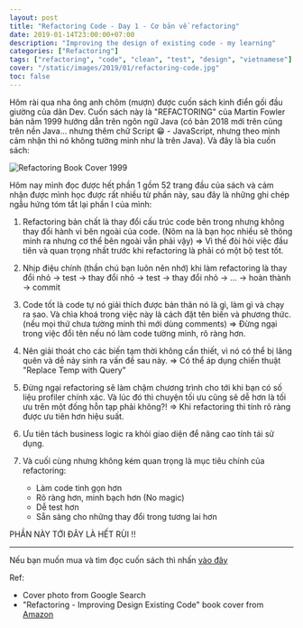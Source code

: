 ```yaml
---
layout: post
title: "Refactoring Code - Day 1 - Cơ bản về refactoring"
date: 2019-01-14T23:00:00+07:00
description: "Improving the design of existing code - my learning"
categories: ["Refactoring"]
tags: ["refactoring", "code", "clean", "test", "design", "vietnamese"]
cover: "/static/images/2019/01/refactoring-code.jpg"
toc: false
---
```


Hôm rài qua nha ông anh chôm (mượn) được cuốn sách kinh điển gối đầu giường của dân Dev. Cuốn sách này là "REFACTORING" của Martin Fowler bản năm 1999 hướng dẫn trên ngôn ngữ Java (có bản 2018 mới trên cũng trên nền Java... nhưng thêm chữ Script 😁 - JavaScript, nhưng theo mình cảm nhận thì nó không tường minh như là trên Java). Và đây là bìa cuốn sách:

![Refactoring Book Cover 1999](/static/images/2019/01/refactoring-book-cover.jpg)

Hôm nay mình đọc được hết phần 1 gồm 52 trang đầu của sách và cảm nhận được mình học được rất nhiều từ phần này, sau đây là những ghi chép ngẫu hứng tóm tắt lại phần I của mình:

1. Refactoring bản chất là thay đổi cấu trúc code bên trong nhưng không thay đổi hành vi bên ngoài của code. (Nôm na là bạn học nhiều sẽ thông minh ra nhưng cơ thể bên ngoài vẫn phải vậy) => Vì thế đòi hỏi việc đầu tiên và quan trọng nhất trước khi refactoring là phải có một bộ test tốt.

1. Nhịp điệu chính (thần chú bạn luôn nên nhớ) khi làm refactoring là thay đổi nhỏ -> test -> thay đổi nhỏ -> test -> thay đổi nhỏ -> ... -> hoàn thành -> commit

1. Code tốt là code tự nó giải thích được bản thân nó là gì, làm gì và chạy ra sao. Và chìa khoá trong việc này là cách đặt tên biến và phương thức. (nếu mọi thứ chưa tường minh thì mới dùng comments) => Đừng ngại trong việc đổi tên nếu nó làm code tường minh, rõ ràng hơn.

1. Nên giải thoát cho các biến tạm thời không cần thiết, vì nó có thể bị lãng quên và dễ nảy sinh ra vấn đề sau này. => Có thể áp dụng chiến thuật "Replace Temp with Query"

1. Đừng ngại refactoring sẽ làm chậm chương trình cho tới khi bạn có số liệu profiler chính xác. Và lúc đó thì chuyện tối ưu cũng sẽ dễ hơn là tối ưu trên một đống hỗn tạp phải không?! => Khi refactoring thì tính rõ ràng được ưu tiên hơn hiệu suất.

1. Ưu tiên tách business logic ra khỏi giao diện để nâng cao tính tái sử dụng.

1. Và cuối cùng nhưng không kém quan trọng là mục tiêu chính của refactoring:

    - Làm code tinh gọn hơn
    - Rõ ràng hơn, minh bạch hơn (No magic)
    - Dễ test hơn
    - Sẵn sàng cho những thay đổi trong tương lai hơn

PHẦN NÀY TỚI ĐÂY LÀ HẾT RÙI !!

-------------------

Nếu bạn muốn mua và tìm đọc cuốn sách thì nhấn [vào đây](https://www.amazon.com/Refactoring-Improving-Design-Existing-Code/dp/0201485672)

Ref:

- Cover photo from Google Search
- "Refactoring - Improving Design Existing Code" book cover from [Amazon](https://www.amazon.com/Refactoring-Improving-Design-Existing-Code/dp/0201485672)